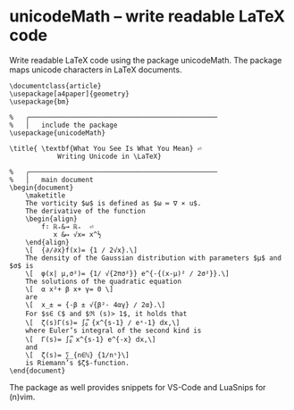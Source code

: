 # unicodeMath – write readable LaTeX code

Write readable LaTeX code using the package unicodeMath.
The package maps unicode characters in LaTeX documents.

	\documentclass{article}
	\usepackage[a4paper]{geometry}
	\usepackage{bm}

	%	╭───────────────────────────────────────────────
	%	│	include the package
	\usepackage{unicodeMath}

	\title{	\textbf{What You See Is What You Mean} ⏎
				Writing Unicode in \LaTeX}

	%	╭───────────────────────────────────────────────
	%	│	main document
	\begin{document}
		\maketitle
		The vorticity $ω$ is defined as $ω ≔ ∇ ⨯ u$.
		The derivative of the function
		\begin{align}
			f∶ ℝ₊&→ ℝ₊	⏎
			   x &↦ √x= x^½
		\end{align}
		\[	{∂∕∂x}f(x)= {1 ∕ 2√x}.\]
		The density of the Gaussian distribution with parameters $μ$ and $σ$ is
		\[	φ(x| μ,σ²)= {1∕ √{2πσ²}} e^{-{(x-μ)² ∕ 2σ²}}.\]
		The solutions of the quadratic equation
		\[	α x²+ β x+ γ= 0 \]
		are
		\[	x_± = {-β ± √{β²- 4αγ} ∕ 2α}.\]
		For $s∈ ℂ$ and $ℜ (s)> 1$, it holds that
		\[	ζ(s)Γ(s)= ∫₀᪲ {x^{s-1} ∕ eˣ-1} ⅾx,\]
		where Euler’s integral of the second kind is
		\[	Γ(s)= ∫₀᪲ x^{s-1} e^{-x} ⅾx,\]
		and
		\[	ζ(s)= ∑_{n∈ℕ} {1∕nˢ}\]
		is Riemann’s $ζ$‑function.
	\end{document}


The package as well provides snippets for VS-Code and LuaSnips for (n)vim.
